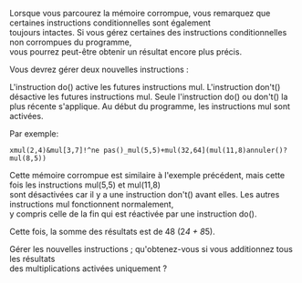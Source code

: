 Lorsque vous parcourez la mémoire corrompue, vous remarquez que certaines instructions conditionnelles sont également  
toujours intactes. Si vous gérez certaines des instructions conditionnelles non corrompues du programme,  
vous pourrez peut-être obtenir un résultat encore plus précis.

Vous devrez gérer deux nouvelles instructions :

L'instruction do() active les futures instructions mul.
L'instruction don't() désactive les futures instructions mul.
Seule l'instruction do() ou don't() la plus récente s'applique. Au début du programme, les instructions mul sont activées.

Par exemple:

```
xmul(2,4)&mul[3,7]!^ne pas()_mul(5,5)+mul(32,64](mul(11,8)annuler()?mul(8,5))
```

Cette mémoire corrompue est similaire à l'exemple précédent, mais cette fois les instructions mul(5,5) et mul(11,8)  
sont désactivées car il y a une instruction don't() avant elles. Les autres instructions mul fonctionnent normalement,  
y compris celle de la fin qui est réactivée par une instruction do().

Cette fois, la somme des résultats est de 48 (2*4 + 8*5).

Gérer les nouvelles instructions ; qu'obtenez-vous si vous additionnez tous les résultats  
des multiplications activées uniquement ?